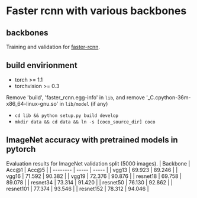 # Faster rcnn with various backbones
## backbones
Training and validation for [faster-rcnn](https://arxiv.org/abs/1506.01497).

## build envirionment
- torch >= 1.1
- torchvision >= 0.3

Remove 'build', 'faster_rcnn.egg-info' in `lib`, and remove '_C.cpython-36m-x86_64-linux-gnu.so' in `lib/model` (if any)
- `cd lib && python setup.py build develop`
- `mkdir data && cd data && ln -s [coco_source_dir] coco`

## ImageNet accuracy with pretrained models in pytorch
Evaluation results for ImageNet validation split (5000 images). 
| Backbone | Acc@1 | Acc@5 |
| -------- | ----- | ----- |
| vgg13 | 69.923 | 89.246 |
| vgg16 | 71.592 | 90.382 |
| vgg19 | 72.376 | 90.876 |
| resnet18 | 69.758 | 89.078 |
| resnet34 | 73.314 | 91.420 |
| resnet50 | 76.130 | 92.862 |
| resnet101 | 77.374 | 93.546 |
| resnet152 | 78.312 | 94.046 |
